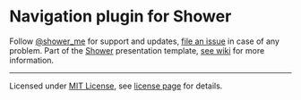# Navigation plugin for Shower

Follow [@shower_me](https://twitter.com/shower_me) for support and updates, [file an issue](https://github.com/shower/shower/issues) in case of any problem. Part of the [Shower](https://github.com/shower/shower/) presentation template, [see wiki](https://github.com/shower/shower/wiki) for more information.

---
Licensed under [MIT License](http://en.wikipedia.org/wiki/MIT_License), see [license page](https://github.com/shower/shower/wiki/MIT-License) for details.
